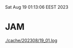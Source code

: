 Sat Aug 19 01:13:06 EEST 2023
# JAM
<a href='./cache/202308/19_01.log'>./cache/202308/19_01.log</a>
